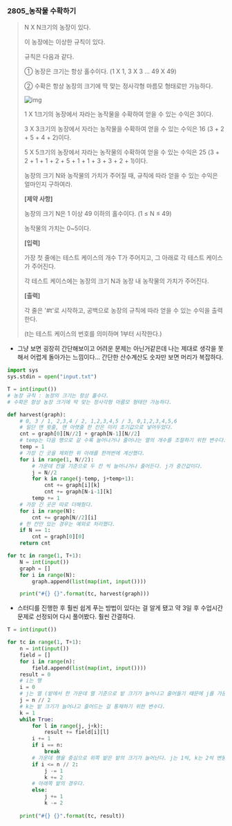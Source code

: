 ### 2805_농작물 수확하기

> N X N크기의 농장이 있다.
>
> 이 농장에는 이상한 규칙이 있다.
>
> 규칙은 다음과 같다.
>
> 
>   ① 농장은 크기는 항상 홀수이다. (1 X 1, 3 X 3 … 49 X 49)
>
>   ② 수확은 항상 농장의 크기에 딱 맞는 정사각형 마름모 형태로만 가능하다.
>
> 
> ![img](https://swexpertacademy.com/main/common/fileDownload.do?downloadType=CKEditorImages&fileId=AV7GNTWKAa4DFAXB)
>                      
> 1 X 1크기의 농장에서 자라는 농작물을 수확하여 얻을 수 있는 수익은 3이다.
>
> 3 X 3크기의 농장에서 자라는 농작물을 수확하여 얻을 수 있는 수익은 16 (3 + 2 + 5 + 4 + 2)이다.
>
> 5 X 5크기의 농장에서 자라는 농작물의 수확하여 얻을 수 있는 수익은 25 (3 + 2 + 1 + 1 + 2 + 5 + 1 + 1 + 3 + 3 + 2 + 1)이다.
>
> 농장의 크기 N와 농작물의 가치가 주어질 때, 규칙에 따라 얻을 수 있는 수익은 얼마인지 구하여라.
>
> 
> **[제약 사항]**
>
> 농장의 크기 N은 1 이상 49 이하의 홀수이다. (1 ≤ N ≤ 49)
>
> 농작물의 가치는 0~5이다.
>
> 
> **[입력]**
>
> 가장 첫 줄에는 테스트 케이스의 개수 T가 주어지고, 그 아래로 각 테스트 케이스가 주어진다.
>
> 각 테스트 케이스에는 농장의 크기 N과 농장 내 농작물의 가치가 주어진다.
>
> 
> **[출력]**
>
> 각 줄은 '#t'로 시작하고, 공백으로 농장의 규칙에 따라 얻을 수 있는 수익을 출력한다.
>
> (t는 테스트 케이스의 번호를 의미하며 1부터 시작한다.)



- 그냥 보면 굉장히 간단해보이고 어려운 문제는 아닌거같은데 나는 제대로 생각을 못해서 어렵게 돌아가는 느낌이다... 간단한 산수계산도 숫자만 보면 머리가 복잡하다. 

```python
import sys
sys.stdin = open("input.txt")

T = int(input())
# 농장 규칙 : 농장의 크기는 항상 홀수다.
# 수확은 항상 농장 크기에 딱 맞는 정사각형 마름모 형태만 가능하다.

def harvest(graph):
    # 0, 3 / 1, 2,3,4 / 2, 1,2,3,4,5 / 3, 0,1,2,3,4,5,6
    # 일단 맨 윗줄, 맨 아랫줄 한 칸은 미리 초기값으로 넣어두었다.
    cnt = graph[0][N//2] + graph[N-1][N//2]
    # temp는 다음 행으로 갈 수록 늘어나거나 줄어나는 열의 개수를 조절하기 위한 변수다.
    temp = 1
    # 가장 긴 곳을 제외한 위 아래를 한꺼번에 계산했다.
    for i in range(1, N//2):
        # 가운데 칸을 기준으로 두 칸 씩 늘어나거나 줄어든다. j가 중간값이다.
        j = N//2
        for k in range(j-temp, j+temp+1):
            cnt += graph[i][k]
            cnt += graph[N-i-1][k]
        temp += 1
    # 가장 긴 곳은 따로 더해줬다.
    for i in range(N):
        cnt += graph[N//2][i]
    # 한 칸만 있는 경우는 예외로 처리했다.
    if N == 1:
        cnt = graph[0][0]
    return cnt

for tc in range(1, T+1):
    N = int(input())
    graph = []
    for i in range(N):
        graph.append(list(map(int, input())))

    print("#{} {}".format(tc, harvest(graph)))
```





- 스터디를 진행한 후 훨씬 쉽게 푸는 방법이 있다는 걸 알게 됐고 약 3일 후 수업시간 문제로 선정되어 다시 풀어봤다. 훨씬 간결하다.

```python
T = int(input())

for tc in range(1, T+1):
    n = int(input())
    field = []
    for i in range(n):
        field.append(list(map(int, input())))
    result = 0
    # i는 행
    i = 0
    # j는 열 (밭에서 한 가운데 열 기준으로 밭 크기가 늘어나고 줄어들기 때문에 j를 가운데 값으로 정했다.)
    j = n // 2
    # k는 밭 크기가 늘어나고 줄어드는 걸 통제하기 위한 변수다.
    k = 1
    while True:
        for l in range(j, j+k):
            result += field[i][l]
        i += 1
        if i == n:
            break
        # 가운데 행을 중심으로 위쪽 밭은 밭의 크기가 늘어난다. j는 1씩, k는 2씩 변동하는 이유는 k가 range의 끝값이기 때문이다.
        if i <= n // 2:
            j -= 1
            k += 2
        # 아래쪽 밭의 경우다.
        else:
            j += 1
            k -= 2
    
    print("#{} {}".format(tc, result))
```

